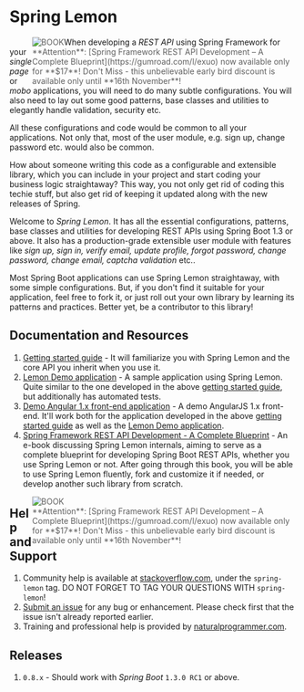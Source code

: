 # Spring Lemon

> <div style="float: left"><img src="http://www.naturalprogrammer.com/wp-content/uploads/2015/11/rest-api-spring-framework-cover-2-3d-50.png" alt="BOOK"></div><div style="float: right">**Attention**: [Spring Framework REST API Development – A Complete Blueprint](https://gumroad.com/l/exuo) now available only for **$17**! Don't Miss - this unbelievable early bird discount is available only until **16th November**!</div>

When developing a *REST API* using Spring Framework for your *single page* or *mobo* applications, you will need to do many subtle configurations. You will also need to lay out some good patterns, base classes and utilities to elegantly handle validation, security etc.

All these configurations and code would be common to all your applications. Not only that, most of the user module, e.g. sign up, change password etc. would also be common.

How about someone writing this code as a configurable and extensible library, which you can include in your project and start coding your business logic straightaway? This way, you not only get rid of coding this techie stuff, but also get rid of keeping it updated along with the new releases of Spring.

Welcome to *Spring Lemon*. It has all the essential configurations, patterns, base classes and utilities for developing REST APIs using Spring Boot 1.3 or above. It also has a production-grade extensible user module with features like *sign up, sign in, verify email, update profile, forgot password, change password, change email, captcha validation* etc..

Most Spring Boot applications can use Spring Lemon straightaway, with some simple configurations. But, if you don't find it suitable for your application, feel free to fork it, or just roll out your own library by learning its patterns and practices. Better yet, be a contributor to this library!

## Documentation and Resources

1. [Getting started guide](https://www.gitbook.com/book/naturalprogrammer/spring-lemon-getting-started/details) - It will familiarize you with Spring Lemon and the core API you inherit when you use it.
1. [Lemon Demo application](https://github.com/naturalprogrammer/lemon-demo) - A sample application using Spring Lemon. Quite similar to the one developed in the above [getting started guide](https://www.gitbook.com/book/naturalprogrammer/spring-lemon-getting-started/details), but additionally has automated tests.
1. [Demo Angular 1.x front-end application](https://github.com/naturalprogrammer/lemon-demo-angular1) - A demo AngularJS 1.x front-end. It'll work both for the application developed in the above [getting started guide](https://www.gitbook.com/book/naturalprogrammer/spring-lemon-getting-started/details) as well as the [Lemon Demo application](https://github.com/naturalprogrammer/lemon-demo). 
1. [Spring Framework REST API Development - A Complete Blueprint](https://gumroad.com/l/exuo) - An e-book discussing Spring Lemon internals, aiming to serve as a complete blueprint for developing Spring Boot REST APIs, whether you use Spring Lemon or not. After going through this book, you will be able to use Spring Lemon fluently, fork and customize it if needed, or develop another such library from scratch.

> <div style="float: left"><img src="http://www.naturalprogrammer.com/wp-content/uploads/2015/11/rest-api-spring-framework-cover-2-3d-50.png" alt="BOOK"></div><div style="float: right">**Attention**: [Spring Framework REST API Development – A Complete Blueprint](https://gumroad.com/l/exuo) now available only for **$17**! Don't Miss - this unbelievable early bird discount is available only until **16th November**!</div>

## Help and Support
1. Community help is available at [stackoverflow.com](http://stackoverflow.com/questions/tagged/spring-lemon), under the `spring-lemon` tag. DO NOT FORGET TO TAG YOUR QUESTIONS WITH `spring-lemon`!  
1. [Submit an issue](https://github.com/naturalprogrammer/spring-lemon/issues) for any bug or enhancement. Please check first that the issue isn't already reported earlier.
1. Training and professional help is provided by [naturalprogrammer.com](http://www.naturalprogrammer.com).

## Releases

1. `0.8.x` - Should work with _Spring Boot_ `1.3.0 RC1` or above.
